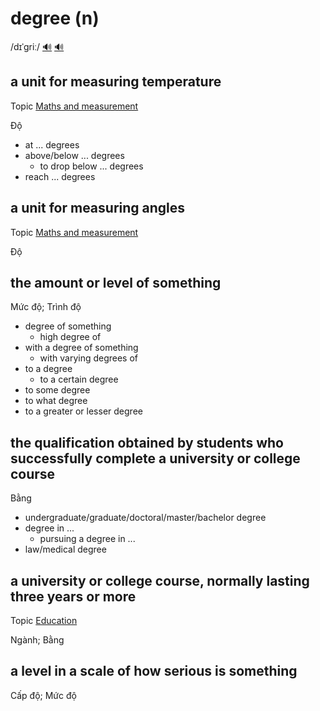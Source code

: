 # degree (n)

/dɪˈɡriː/ [🔊](https://www.oxfordlearnersdictionaries.com/media/english/uk_pron/d/deg/degre/degree__gb_2.mp3) [🔊](https://www.oxfordlearnersdictionaries.com/media/english/us_pron/d/deg/degre/degree__us_2.mp3)

## a unit for measuring temperature

Topic [Maths and measurement](../topics/maths-and-measurement.md#maths--measurement)

Độ

- at ... degrees
- above/below ... degrees
  - to drop below ... degrees
- reach ... degrees

## a unit for measuring angles

Topic [Maths and measurement](../topics/maths-and-measurement.md#maths--measurement)

Độ

## the amount or level of something

Mức độ; Trình độ

- degree of something
  - high degree of
- with a degree of something
  - with varying degrees of
- to a degree
  - to a certain degree
- to some degree
- to what degree
- to a greater or lesser degree

## the qualification obtained by students who successfully complete a university or college course

Bằng

- undergraduate/graduate/doctoral/master/bachelor degree
- degree in ...
  - pursuing a degree in ...
- law/medical degree

## a university or college course, normally lasting three years or more

Topic [Education](../topics/education-n.md#education)

Ngành; Bằng

## a level in a scale of how serious is something

Cấp độ; Mức độ